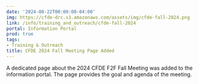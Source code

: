```yaml
---
date: '2024-08-22T00:00:00-04:00'
img: https://cfde-drc.s3.amazonaws.com/assets/img/cfde-fall-2024.png
link: /info/training_and_outreach/cfde-fall-2024
portal: Information Portal
prod: true
tags:
- Training & Outreach
title: CFDE 2024 Fall Meeting Page Added
---
```

A dedicated page about the 2024 CFDE F2F Fall Meeting was added to the information portal. The page provides the goal and agenda of the meeting.